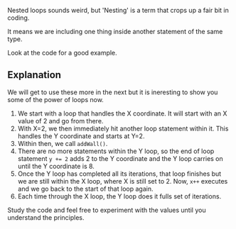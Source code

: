 Nested loops sounds weird, but 'Nesting' is a term that crops up a fair bit in coding.

It means we are including one thing inside another statement of the same type. 

Look at the code for a good example.

## Explanation
We will get to use these more in the next but it is ineresting to show you some of the power of loops now.

1. We start with a loop that handles the X coordinate. It will start with an X value of 2 and go from there.
1. With X=2, we then immediately hit another loop statement within it. This handles the Y coordinate and starts at Y=2.
1. Within then, we call `addWall()`.
1. There are no more statements within the Y loop, so the end of loop statement `y += 2` adds 2 to the Y coordinate and the Y loop carries on until the Y coordinate is 8.
1. Once the Y loop has completed all its iterations, that loop finishes but we are still within the X loop, where X is still set to 2. Now, `x++` executes and we go back to the start of that loop again.
1. Each time through the X loop, the Y loop does it fulls set of iterations.

Study the code and feel free to experiment with the values until you understand the principles.


